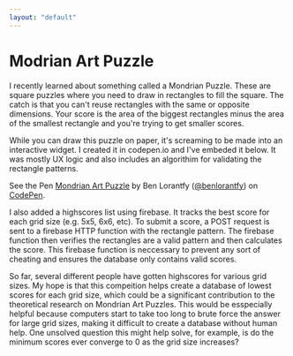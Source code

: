 ```yaml
--- 
layout: "default"
---
```

# Modrian Art Puzzle

I recently learned about something called a Mondrian Puzzle. These are square puzzles where you need to draw in rectangles to fill the square. The catch is that you can't reuse rectangles with the same or opposite dimensions. Your score is the area of the biggest rectangles minus the area of the smallest rectangle and you're trying to get smaller scores.

While you can draw this puzzle on paper, it's screaming to be made into an interactive widget. I created it in codepen.io and I've embeded it below.  It was mostly UX logic and also includes an algorithim for validating the rectangle patterns. 

<p data-height="662" data-theme-id="0" data-slug-hash="BRzyGQ" data-default-tab="result" data-user="benlorantfy" data-embed-version="2" data-pen-title="Mondrian Art Puzzle" class="codepen">See the Pen <a href="https://codepen.io/benlorantfy/pen/BRzyGQ/">Mondrian Art Puzzle</a> by Ben Lorantfy (<a href="http://codepen.io/benlorantfy">@benlorantfy</a>) on <a href="http://codepen.io">CodePen</a>.</p>
<script async src="https://production-assets.codepen.io/assets/embed/ei.js"></script>

I also added a highscores list using firebase.  It tracks the best score for each grid size (e.g. 5x5, 6x6, etc). To submit a score, a POST request is sent to a firebase HTTP function with the rectangle pattern. The firebase function then verifies the rectangles are a valid pattern and then calculates the score. This firebase function is neccessary to prevent any sort of cheating and ensures the database only contains valid scores. 

So far, several different people have gotten highscores for various grid sizes. My hope is that this compeition helps create a database of lowest scores for each grid size, which could be a significant contribution to the theoretical research on Mondrian Art Puzzles.  This would be esspecially helpful because computers start to take too long to brute force the answer for large grid sizes, making it difficult to create a database without human help. One unsolved question this might help solve, for example, is do the minimum scores ever converge to 0 as the grid size increases? 